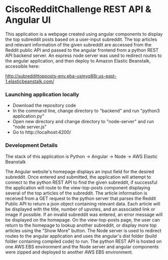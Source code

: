 # CiscoRedditChallenge REST API & Angular UI

This application is a webpage created using angular components to display the top subreddit posts based on a user-input subreddit. The top articles and relevant information of the given subreddit are accessed from the Reddit public API and passed to the angular frontend from a python REST API backend server. An express node server was used to redirect routes to the angular application, and then deploy to Amazon Elastic Beanstalk, accessible here: 

http://subreddittopposts-env.eba-usmyq88r.us-east-1.elasticbeanstalk.com/

### Launching application locally
- Download the repository code
- In the command line, change directory to "backend" and run "python3 application.py"
- Open new directory and change directory to "node-server" and run "node server.js"
- Go to http://localhost:4200/

### Development Details
The stack of this application is Python -> Angular -> Node -> AWS Elastic Beanstalk 

The Angular website's homepage displays an input field for the desired subreddit. Once entered and submitted, the application will attempt to connect to the python REST API to find the given subreddit, if successful the application will route to the view-top-posts component displaying several of the top articles of the subreddit. The article information is received from a GET request to the python server that parses the Reddit Public API to return a json object containing relevant data. Each article will be displayed with the title, number of upvotes, and an associated link or image if possible. If an invalid subreddit was entered, an error message will be displayed on the homepage. On the view-top-posts page, the user can return to the homepage to lookup another subreddit, or display more top articles using the "Show More" button. The Node server is used to redirect routes to the angular application and uses the angular's dist folder (build folder containing compiled code) to run. The python REST API is hosted on one AWS EBS environment and the Node server and angular components were zipped and deployed to another AWS EBS environment.

